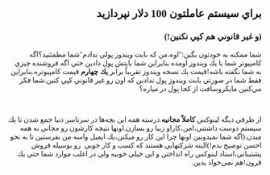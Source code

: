 <!DOCTYPE HTML PUBLIC "-//W3C//DTD HTML 4.01 Transitional//EN">
<html style="direction: rtl;" lang="fa">
<head>

  
  <meta content="text/html;charset=UTF-8" http-equiv="Content-Type">


  
  <title></title>
</head>


<body>

<div style="font-family: Tahoma;" id="corps">

<h2>براي سيستم عاملتون 100 دلار نپردازيد</h2>



<h3>(و غير قانوني هم كپي نكنين!)</h3>

شما ممكنه به خودتون بگين:"اوه،من كه بابت ويندوز پولي ندادم"شما
مطمئنيد؟اگه كامپيوتر شما با يك ويندوز اومده بنابراين شما بابتش پول
دادين حتي اگه فروشنده چيزي به شما نگفته باشه!قيمت يك نسخه ويندوز
تقريباً برابر<span style="font-weight: bold;"> يك چهارم </span>قيمت
كامپيوتره.بنابراين فقط شما در صورتي بابت ويندوز پول ندادين كه اون رو
غير قانوني كپي كنين.شما فكر مي&zwnj;کنين مايكروسافت از كجا پول در مياره؟<br />

<br />

از طرفي ديگه لينوكس <span style="font-weight: bold;">كاملاً مجانيه</span>.درسته
همه اين بچه&zwnj;ها در سرتاسر دنيا جمع شدن تا يك سيستم دوست
داشتني،امن،كاراو زيبا رو بسازن.اونها نتيجه كارشون رو مجاني به همه
ميدن.(اگه شما نميدونين اونها چرا اين كار رو ميكنن،يك ايميل واسه من
بفرستين تا به نحو احسن توضيح بدم!)البته شركتهايي هستند كه كسب و كار
خوبي &nbsp;رو بوسيله فروش پشتيباني،اسناد لينوكس راه انداختن و اين خيلي
خوبيه ولي در اغلب موارد شما حتي يك قرون!هم نمي&zwnj;خواد بدين.
<br />





<br />





</div>




